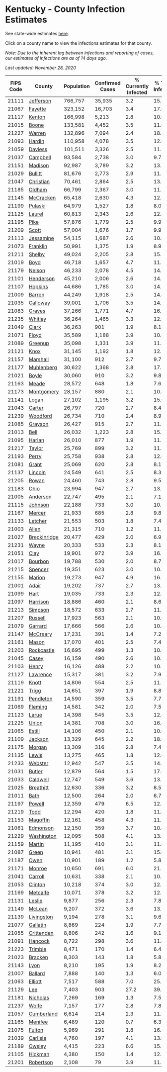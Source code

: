 # Kentucky - County Infection Estimates

See state-wide estimates [here](/infections/us-ky).

Click on a county name to view the infections estimates for that county.

*Note: Due to the inherent lag between infections and reporting of cases, our estimates of infections are as of 14 days ago.*

*Last updated: November 28, 2020*

|   FIPS Code |                       County |   Population |   Confirmed Cases |   % Currently Infected |   % Total Infected |
|-------------|------------------------------|--------------|-------------------|------------------------|--------------------|
|       21111 |       [Jefferson](jefferson) |      766,757 |            35,935 |                    3.2 |               15.8 |
|       21067 |           [Fayette](fayette) |      323,152 |            16,703 |                    3.4 |               17.0 |
|       21117 |             [Kenton](kenton) |      166,998 |             5,213 |                    2.8 |               10.6 |
|       21015 |               [Boone](boone) |      133,581 |             4,452 |                    3.5 |               11.0 |
|       21227 |             [Warren](warren) |      132,896 |             7,094 |                    2.4 |               18.8 |
|       21093 |             [Hardin](hardin) |      110,958 |             4,078 |                    3.5 |               12.0 |
|       21059 |           [Daviess](daviess) |      101,511 |             3,326 |                    2.5 |               11.2 |
|       21037 |         [Campbell](campbell) |       93,584 |             2,738 |                    3.0 |                9.7 |
|       21151 |           [Madison](madison) |       92,987 |             3,789 |                    3.2 |               13.2 |
|       21029 |           [Bullitt](bullitt) |       81,676 |             2,773 |                    2.9 |               11.1 |
|       21047 |       [Christian](christian) |       70,461 |             2,864 |                    2.5 |               13.7 |
|       21185 |             [Oldham](oldham) |       66,799 |             2,367 |                    3.0 |               11.8 |
|       21145 |       [McCracken](mccracken) |       65,418 |             2,630 |                    4.3 |               12.8 |
|       21199 |           [Pulaski](pulaski) |       64,979 |             1,527 |                    1.8 |                8.0 |
|       21125 |             [Laurel](laurel) |       60,813 |             2,343 |                    2.6 |               12.8 |
|       21195 |                 [Pike](pike) |       57,876 |             1,779 |                    2.5 |                9.9 |
|       21209 |               [Scott](scott) |       57,004 |             1,676 |                    1.7 |                9.9 |
|       21113 |       [Jessamine](jessamine) |       54,115 |             1,687 |                    2.6 |               10.4 |
|       21073 |         [Franklin](franklin) |       50,991 |             1,375 |                    1.9 |                8.9 |
|       21211 |             [Shelby](shelby) |       49,024 |             2,205 |                    2.8 |               15.1 |
|       21019 |                 [Boyd](boyd) |       46,718 |             1,657 |                    4.7 |               11.3 |
|       21179 |             [Nelson](nelson) |       46,233 |             2,078 |                    4.5 |               14.7 |
|       21101 |       [Henderson](henderson) |       45,210 |             2,006 |                    2.6 |               14.7 |
|       21107 |           [Hopkins](hopkins) |       44,686 |             1,785 |                    3.0 |               14.2 |
|       21009 |             [Barren](barren) |       44,249 |             1,918 |                    2.5 |               14.4 |
|       21035 |         [Calloway](calloway) |       39,001 |             1,706 |                    3.5 |               14.2 |
|       21083 |             [Graves](graves) |       37,266 |             1,771 |                    4.7 |               16.2 |
|       21235 |           [Whitley](whitley) |       36,264 |             1,465 |                    3.3 |               12.9 |
|       21049 |               [Clark](clark) |       36,263 |               901 |                    1.9 |                8.1 |
|       21071 |               [Floyd](floyd) |       35,589 |             1,188 |                    3.9 |               10.4 |
|       21089 |           [Greenup](greenup) |       35,098 |             1,331 |                    3.9 |               11.7 |
|       21121 |                 [Knox](knox) |       31,145 |             1,192 |                    1.8 |               12.7 |
|       21157 |         [Marshall](marshall) |       31,100 |               912 |                    2.7 |                9.7 |
|       21177 |     [Muhlenberg](muhlenberg) |       30,622 |             1,368 |                    2.8 |               17.3 |
|       21021 |               [Boyle](boyle) |       30,060 |               910 |                    3.2 |                9.8 |
|       21163 |               [Meade](meade) |       28,572 |               648 |                    1.8 |                7.6 |
|       21173 |     [Montgomery](montgomery) |       28,157 |               880 |                    2.1 |               10.4 |
|       21141 |               [Logan](logan) |       27,102 |             1,195 |                    3.2 |               15.0 |
|       21043 |             [Carter](carter) |       26,797 |               720 |                    2.7 |                8.4 |
|       21239 |         [Woodford](woodford) |       26,734 |               710 |                    2.4 |                8.9 |
|       21085 |           [Grayson](grayson) |       26,427 |               915 |                    2.7 |               11.9 |
|       21013 |                 [Bell](bell) |       26,032 |             1,223 |                    2.8 |               15.7 |
|       21095 |             [Harlan](harlan) |       26,010 |               877 |                    1.9 |               11.1 |
|       21217 |             [Taylor](taylor) |       25,769 |               899 |                    3.2 |               11.3 |
|       21193 |               [Perry](perry) |       25,758 |               938 |                    2.8 |               12.0 |
|       21081 |               [Grant](grant) |       25,069 |               620 |                    2.8 |                8.1 |
|       21137 |           [Lincoln](lincoln) |       24,549 |               641 |                    2.5 |                8.3 |
|       21205 |               [Rowan](rowan) |       24,460 |               743 |                    2.8 |                9.5 |
|       21183 |                 [Ohio](ohio) |       23,994 |               947 |                    2.7 |               13.3 |
|       21005 |         [Anderson](anderson) |       22,747 |               495 |                    2.1 |                7.1 |
|       21115 |           [Johnson](johnson) |       22,188 |               733 |                    3.0 |               10.5 |
|       21167 |             [Mercer](mercer) |       21,933 |               685 |                    2.8 |                9.8 |
|       21133 |           [Letcher](letcher) |       21,553 |               503 |                    1.8 |                7.4 |
|       21003 |               [Allen](allen) |       21,315 |               710 |                    1.2 |               11.1 |
|       21027 | [Breckinridge](breckinridge) |       20,477 |               429 |                    2.0 |                6.9 |
|       21231 |               [Wayne](wayne) |       20,333 |               533 |                    2.3 |                8.1 |
|       21051 |                 [Clay](clay) |       19,901 |               972 |                    3.9 |               16.2 |
|       21017 |           [Bourbon](bourbon) |       19,788 |               530 |                    2.0 |                8.7 |
|       21215 |           [Spencer](spencer) |       19,351 |               623 |                    3.0 |               10.4 |
|       21155 |             [Marion](marion) |       19,273 |               947 |                    4.9 |               16.1 |
|       21001 |               [Adair](adair) |       19,202 |               737 |                    2.7 |               13.8 |
|       21099 |                 [Hart](hart) |       19,035 |               733 |                    2.3 |               12.6 |
|       21097 |         [Harrison](harrison) |       18,886 |               460 |                    2.1 |                8.6 |
|       21213 |           [Simpson](simpson) |       18,572 |               633 |                    2.7 |               11.3 |
|       21207 |           [Russell](russell) |       17,923 |               563 |                    2.1 |               10.6 |
|       21079 |           [Garrard](garrard) |       17,666 |               566 |                    2.6 |               10.4 |
|       21147 |         [McCreary](mccreary) |       17,231 |               391 |                    1.4 |                7.2 |
|       21161 |               [Mason](mason) |       17,070 |               401 |                    2.5 |                7.4 |
|       21203 |     [Rockcastle](rockcastle) |       16,695 |               499 |                    1.3 |               10.0 |
|       21045 |               [Casey](casey) |       16,159 |               490 |                    2.6 |               10.5 |
|       21103 |               [Henry](henry) |       16,126 |               488 |                    2.2 |               10.1 |
|       21127 |         [Lawrence](lawrence) |       15,317 |               381 |                    3.2 |                7.9 |
|       21119 |               [Knott](knott) |       14,806 |               554 |                    2.5 |               11.9 |
|       21221 |               [Trigg](trigg) |       14,651 |               397 |                    1.9 |                8.8 |
|       21191 |       [Pendleton](pendleton) |       14,590 |               359 |                    3.5 |                7.7 |
|       21069 |           [Fleming](fleming) |       14,581 |               342 |                    2.0 |                7.5 |
|       21123 |               [Larue](larue) |       14,398 |               545 |                    3.5 |               12.4 |
|       21225 |               [Union](union) |       14,381 |               708 |                    3.0 |               16.4 |
|       21065 |             [Estill](estill) |       14,106 |               450 |                    2.1 |               10.0 |
|       21109 |           [Jackson](jackson) |       13,329 |               645 |                    2.2 |               18.0 |
|       21175 |             [Morgan](morgan) |       13,309 |               316 |                    2.8 |                7.4 |
|       21135 |               [Lewis](lewis) |       13,275 |               465 |                    1.8 |               12.0 |
|       21233 |           [Webster](webster) |       12,942 |               547 |                    3.5 |               14.4 |
|       21031 |             [Butler](butler) |       12,879 |               564 |                    1.5 |               17.6 |
|       21033 |         [Caldwell](caldwell) |       12,747 |               549 |                    3.6 |               13.7 |
|       21025 |       [Breathitt](breathitt) |       12,630 |               336 |                    3.2 |                8.5 |
|       21011 |                 [Bath](bath) |       12,500 |               264 |                    2.0 |                6.7 |
|       21197 |             [Powell](powell) |       12,359 |               479 |                    6.5 |               12.4 |
|       21219 |                 [Todd](todd) |       12,294 |               420 |                    1.8 |               11.4 |
|       21153 |         [Magoffin](magoffin) |       12,161 |               458 |                    4.3 |               11.5 |
|       21061 |         [Edmonson](edmonson) |       12,150 |               359 |                    3.7 |               10.4 |
|       21229 |     [Washington](washington) |       12,095 |               508 |                    4.1 |               13.5 |
|       21159 |             [Martin](martin) |       11,195 |               410 |                    3.1 |               11.6 |
|       21087 |               [Green](green) |       10,941 |               481 |                    3.1 |               15.0 |
|       21187 |                 [Owen](owen) |       10,901 |               189 |                    1.2 |                5.8 |
|       21171 |             [Monroe](monroe) |       10,650 |               691 |                    6.0 |               21.5 |
|       21041 |           [Carroll](carroll) |       10,631 |               338 |                    2.1 |               10.8 |
|       21053 |           [Clinton](clinton) |       10,218 |               374 |                    3.0 |               12.2 |
|       21169 |         [Metcalfe](metcalfe) |       10,071 |               378 |                    3.2 |               12.2 |
|       21131 |             [Leslie](leslie) |        9,877 |               256 |                    2.3 |                7.8 |
|       21149 |             [McLean](mclean) |        9,207 |               372 |                    3.6 |               13.7 |
|       21139 |     [Livingston](livingston) |        9,194 |               278 |                    3.1 |                9.6 |
|       21077 |         [Gallatin](gallatin) |        8,869 |               224 |                    1.9 |                7.7 |
|       21055 |     [Crittenden](crittenden) |        8,806 |               242 |                    1.6 |                9.1 |
|       21091 |           [Hancock](hancock) |        8,722 |               298 |                    3.6 |               11.4 |
|       21223 |           [Trimble](trimble) |        8,471 |               170 |                    1.4 |                6.4 |
|       21023 |           [Bracken](bracken) |        8,303 |               143 |                    1.8 |                5.8 |
|       21143 |                 [Lyon](lyon) |        8,210 |               195 |                    1.9 |                8.2 |
|       21007 |           [Ballard](ballard) |        7,888 |               140 |                    1.3 |                6.0 |
|       21063 |           [Elliott](elliott) |        7,517 |               588 |                    7.0 |               25.5 |
|       21129 |                   [Lee](lee) |        7,403 |               903 |                   27.2 |               39.7 |
|       21181 |         [Nicholas](nicholas) |        7,269 |               169 |                    1.3 |                7.5 |
|       21237 |               [Wolfe](wolfe) |        7,157 |               177 |                    2.8 |                7.8 |
|       21057 |     [Cumberland](cumberland) |        6,614 |               214 |                    2.3 |               11.3 |
|       21165 |           [Menifee](menifee) |        6,489 |               120 |                    0.7 |                6.3 |
|       21075 |             [Fulton](fulton) |        5,969 |               291 |                    1.8 |               16.5 |
|       21039 |         [Carlisle](carlisle) |        4,760 |               197 |                    4.1 |               13.6 |
|       21189 |             [Owsley](owsley) |        4,415 |               223 |                    6.6 |               15.5 |
|       21105 |           [Hickman](hickman) |        4,380 |               150 |                    1.4 |               12.1 |
|       21201 |       [Robertson](robertson) |        2,108 |                79 |                    3.9 |               11.8 |
